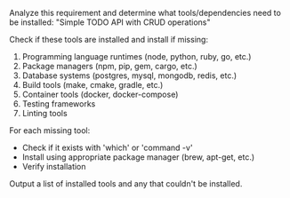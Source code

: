 Analyze this requirement and determine what tools/dependencies need to be installed:
"Simple TODO API with CRUD operations"

Check if these tools are installed and install if missing:

1. Programming language runtimes (node, python, ruby, go, etc.)
2. Package managers (npm, pip, gem, cargo, etc.)
3. Database systems (postgres, mysql, mongodb, redis, etc.)
4. Build tools (make, cmake, gradle, etc.)
5. Container tools (docker, docker-compose)
6. Testing frameworks
7. Linting tools

For each missing tool:

- Check if it exists with 'which' or 'command -v'
- Install using appropriate package manager (brew, apt-get, etc.)
- Verify installation

Output a list of installed tools and any that couldn't be installed.
